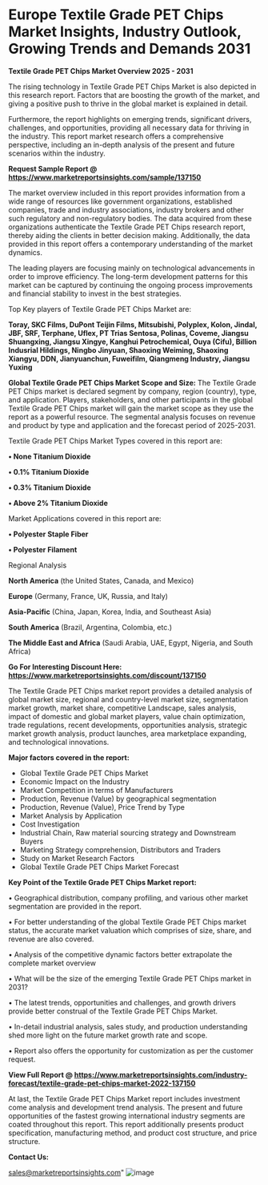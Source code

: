 # Europe Textile Grade PET Chips Market Insights, Industry Outlook, Growing Trends and Demands 2031

<Strong> Textile Grade PET Chips Market Overview 2025 - 2031</strong>

The rising technology in Textile Grade PET Chips Market is also depicted in this research report. Factors that are boosting the growth of the market, and giving a positive push to thrive in the global market is explained in detail.

Furthermore, the report highlights on emerging trends, significant drivers, challenges, and opportunities, providing all necessary data for thriving in the industry. This report market research offers a comprehensive perspective, including an in-depth analysis of the present and future scenarios within the industry.

<strong>Request Sample Report @ <a href=https://www.marketreportsinsights.com/sample/137150>https://www.marketreportsinsights.com/sample/137150</a></strong>

The market overview included in this report provides information from a wide range of resources like government organizations, established companies, trade and industry associations, industry brokers and other such regulatory and non-regulatory bodies. The data acquired from these organizations authenticate the Textile Grade PET Chips research report, thereby aiding the clients in better decision making. Additionally, the data provided in this report offers a contemporary understanding of the market dynamics.

The leading players are focusing mainly on technological advancements in order to improve efficiency. The long-term development patterns for this market can be captured by continuing the ongoing process improvements and financial stability to invest in the best strategies.

Top Key players of Textile Grade PET Chips Market are:

<strong>Toray, SKC Films, DuPont Teijin Films, Mitsubishi, Polyplex, Kolon, Jindal, JBF, SRF, Terphane, Uflex, PT Trias Sentosa, Polinas, Coveme, Jiangsu Shuangxing, Jiangsu Xingye, Kanghui Petrochemical, Ouya (Cifu), Billion Indusrial Hildings, Ningbo Jinyuan, Shaoxing Weiming, Shaoxing Xiangyu, DDN, Jianyuanchun, Fuweifilm, Qiangmeng Industry, Jiangsu Yuxing</strong>

<strong><b>Global Textile Grade PET Chips Market Scope and Size:</b></strong>
The Textile Grade PET Chips market is declared segment by company, region (country), type, and application. Players, stakeholders, and other participants in the global Textile Grade PET Chips market will gain the market scope as they use the report as a powerful resource. The segmental analysis focuses on revenue and product by type and application and the forecast period of 2025-2031.

Textile Grade PET Chips Market Types covered in this report are:

<strong>• None Titanium Dioxide

• 0.1% Titanium Dioxide

• 0.3% Titanium Dioxide

• Above 2% Titanium Dioxide</strong>

Market Applications covered in this report are:

<strong>• Polyester Staple Fiber

• Polyester Filament</strong> 

Regional Analysis

<strong>North America</strong> (the United States, Canada, and Mexico)

<strong>Europe</strong> (Germany, France, UK, Russia, and Italy)

<strong>Asia-Pacific</strong> (China, Japan, Korea, India, and Southeast Asia)

<strong>South America</strong> (Brazil, Argentina, Colombia, etc.)

<strong>The Middle East and Africa</strong> (Saudi Arabia, UAE, Egypt, Nigeria, and South Africa)

<strong>Go For Interesting Discount Here: <a href=https://www.marketreportsinsights.com/discount/137150>https://www.marketreportsinsights.com/discount/137150</a></strong>

The Textile Grade PET Chips market report provides a detailed analysis of global market size, regional and country-level market size, segmentation market growth, market share, competitive Landscape, sales analysis, impact of domestic and global market players, value chain optimization, trade regulations, recent developments, opportunities analysis, strategic market growth analysis, product launches, area marketplace expanding, and technological innovations.

<strong><b>Major factors covered in the report:</b></strong>
<ul>
  <li>Global Textile Grade PET Chips Market </li>
  <li>Economic Impact on the Industry</li>
  <li>Market Competition in terms of Manufacturers</li>
  <li>Production, Revenue (Value) by geographical segmentation</li>
  <li>Production, Revenue (Value), Price Trend by Type</li>
  <li>Market Analysis by Application</li>
  <li>Cost Investigation</li>
  <li>Industrial Chain, Raw material sourcing strategy and Downstream Buyers</li>
  <li>Marketing Strategy comprehension, Distributors and Traders</li>
  <li>Study on Market Research Factors</li>
  <li>Global Textile Grade PET Chips Market Forecast</li>
</ul>

<strong><b>Key Point of the Textile Grade PET Chips Market report:</b></strong>

• Geographical distribution, company profiling, and various other market segmentation are provided in the report.

• For better understanding of the global Textile Grade PET Chips market status, the accurate market valuation which comprises of size, share, and revenue are also covered.

• Analysis of the competitive dynamic factors better extrapolate the complete market overview

• What will be the size of the emerging Textile Grade PET Chips market in 2031?

• The latest trends, opportunities and challenges, and growth drivers provide better construal of the Textile Grade PET Chips Market.

• In-detail industrial analysis, sales study, and production understanding shed more light on the future market growth rate and scope.

• Report also offers the opportunity for customization as per the customer request.

<strong><b>View Full Report @ <a href=https://www.marketreportsinsights.com/industry-forecast/textile-grade-pet-chips-market-2022-137150>https://www.marketreportsinsights.com/industry-forecast/textile-grade-pet-chips-market-2022-137150</a></b></strong>


At last, the Textile Grade PET Chips Market report includes investment come analysis and development trend analysis. The present and future opportunities of the fastest growing international industry segments are coated throughout this report. This report additionally presents product specification, manufacturing method, and product cost structure, and price structure.

<strong>Contact Us:</strong>

sales@marketreportsinsights.com"
![image](https://github.com/user-attachments/assets/b7dca2d5-8140-4f67-be14-7eb8aa2ea008)

